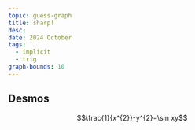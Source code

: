 ```yaml
---
topic: guess-graph
title: sharp!
desc: 
date: 2024 October
tags:
  - implicit
  - trig
graph-bounds: 10
---
```



## Desmos
```math
\frac{1}{x^{2}}-y^{2}=\sin xy
```

